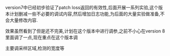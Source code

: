 version7中已经初步验证了patch loss返回的有效性,后面开展一系列实验,这个版本计划删减一些不必要的调试内容,然后增加日志功能,为后面的大量实验做准备,不会大量修改内容.

效果虽然看到了但是还不完美,计划在这个版本中进行调参,之前不小心在version 8里面调了一点,现在重点在这个版本调

主要调采样区域,检测的宽度等
